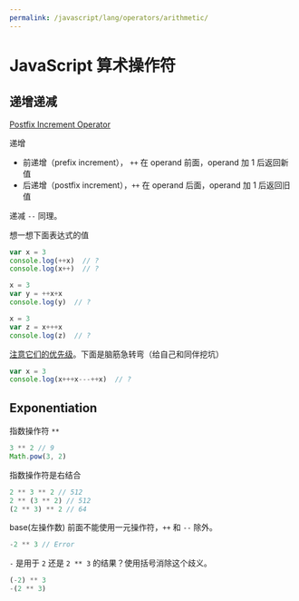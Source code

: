 ```yaml
---
permalink: /javascript/lang/operators/arithmetic/
---
```


# JavaScript 算术操作符

## 递增递减

[Postfix Increment Operator](https://tc39.github.io/ecma262/#sec-postfix-increment-operator)

递增

- 前递增（prefix increment）， `++` 在 operand 前面，operand 加 1 后返回新值
- 后递增（postfix increment），`++` 在 operand 后面，operand 加 1 后返回旧值

递减 `--` 同理。

想一想下面表达式的值

```js
var x = 3
console.log(++x)  // ?
console.log(x++)  // ?

x = 3
var y = ++x+x
console.log(y)  // ?

x = 3
var z = x+++x
console.log(z)  // ?
```

[注意它们的优先级](https://developer.mozilla.org/en-US/docs/Web/JavaScript/Reference/Operators/Operator_Precedence)。下面是脑筋急转弯（给自己和同伴挖坑）

```js
var x = 3
console.log(x+++x---++x)  // ?
```

## Exponentiation

指数操作符 `**`

```js
3 ** 2 // 9
Math.pow(3, 2)
```

指数操作符是右结合

```js
2 ** 3 ** 2 // 512
2 ** (3 ** 2) // 512
(2 ** 3) ** 2 // 64
```

base(左操作数) 前面不能使用一元操作符，`++` 和 `--` 除外。

```js
-2 ** 3 // Error
```

`-` 是用于 `2` 还是 `2 ** 3` 的结果？使用括号消除这个歧义。

```js
(-2) ** 3
-(2 ** 3)
```

